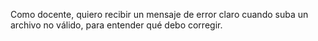 Como docente, quiero recibir un mensaje de error claro cuando suba un archivo no válido, para entender qué debo corregir.